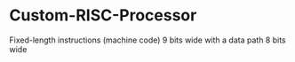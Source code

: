 # Custom-RISC-Processor
Fixed-length instructions (machine code) 9 bits wide with a data path 8 bits wide
